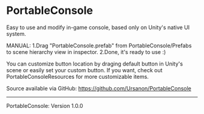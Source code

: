 # PortableConsole

Easy to use and modify in-game console, based only on Unity's native UI system.

MANUAL:
1.Drag "PortableConsole.prefab" from PortableConsole/Prefabs to scene hierarchy view in inspector.
2.Done, it's ready to use :)

You can customize button location by draging default button in Unity's scene or easily set your custom button.
If you want, check out PortableConsoleResources for more customizable items.

Source available via GitHub:
https://github.com/Ursanon/PortableConsole

--------------------
PortableConsole: Version 1.0.0
